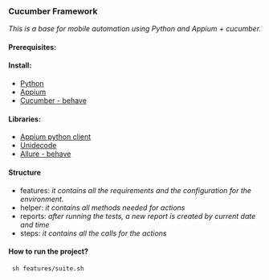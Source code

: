 ### Cucumber Framework
_This is a base for mobile automation using Python and Appium + cucumber._

#### Prerequisites:
#### Install:
* [Python](https://www.python.org/downloads/)
* [Appium](https://appium.io/docs/en/about-appium/getting-started/?lang=en)
* [Cucumber - behave](https://behave.readthedocs.io/en/stable/install.html)
####  Libraries:
* [Appium python client](https://pypi.org/project/Appium-Python-Client/) 
* [Unidecode](https://pypi.org/project/Unidecode/) 
* [Allure - behave](https://pypi.org/project/allure-behave/)

#### Structure
* features: _it contains all the requirements and the configuration for the environment._
* helper: _it contains all methods needed for actions_
* reports: _after running the tests, a new report is created by current date and time_
* steps: _it contains all the calls for the actions_

#### How to run the project?
```
 sh features/suite.sh
```